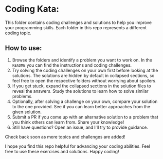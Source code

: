 # Coding Kata:

This folder contains coding challenges and solutions to help you improve your programming skills. Each folder in this repo represents a different coding topic.

## How to use:

1. Browse the folders and identify a problem you want to work on. In the `README` you can find the instructions and coding challenges.
2. Try solving the coding challenges on your own first before looking at the solutions. The solutions are hidden by default in collapsed sections, so feel free to open the respective folders without worrying about spoilers.
3. If you get stuck, expand the collapsed sections in the solution files to reveal the answers. Study the solutions to learn how to solve similar problems.
4. Optionally, after solving a challenge on your own, compare your solution to the one provided. See if you can learn better approaches from the given solution.
5. Submit a PR if you come up with an alternative solution to a problem that you think others can learn from. Share your knowledge!
6. Still have questions? Open an issue, and I'll try to provide guidance.

Check back soon as more topics and challenges are added!

I hope you find this repo helpful for advancing your coding abilities. Feel free to use these exercises and solutions. Happy coding!
